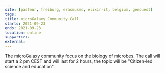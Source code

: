 ```yaml
---
site: [pasteur, freiburg, erasmusmc, elixir-it, belgium, genouest]
tags: 
title: microGalaxy Community Call
starts: 2021-09-23
ends: 2021-09-23
location: online
supporters:
external:
---
```


The microGalaxy community focus on the biology of microbes. The call will start a 2 pm CEST and will last for 2 hours, the topic will be "Citizen-led science and education".
